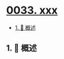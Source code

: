 # [0033. xxx](https://github.com/Tdahuyou/TNotes.leetcode/tree/main/notes/0033.%20xxx)

<!-- region:toc -->

- [1. 📝 概述](#1--概述)

<!-- endregion:toc -->

## 1. 📝 概述
